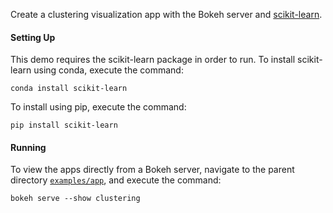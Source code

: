 Create a clustering visualization app with the Bokeh server and
[scikit-learn](http://scikit-learn.org/stable/).

#### Setting Up

This demo requires the scikit-learn package in order to run. To install
scikit-learn using conda, execute the command:

    conda install scikit-learn

To install using pip, execute the command:

    pip install scikit-learn

#### Running


To view the apps directly from a Bokeh server, navigate to the parent
directory [`examples/app`]([`examples/app`](https://github.com/bokeh/bokeh/tree/master/examples/app)), 
and execute the command:

    bokeh serve --show clustering 
